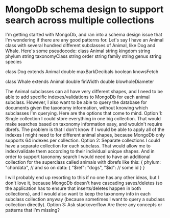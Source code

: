
# MongoDb schema design to support search across multiple collections

I'm getting started with MongoDb, and ran into a schema design issue that I'm wondering if there are any good patterns for.
Let's say I have an Animal class with several hundred different subclasses of Animal, like Dog and Whale. Here's some pseudocode:
class Animal
   string kingdom
   string phylum
   string taxonomyClass
   string order
   string family
   string genus
   string species

class Dog extends Animal
   double maxBarkDecibals
   boolean knowsFetch

class Whale extends Animal
   double finWidth
   double blowholeDiameter

The Animal subclasses can all have very different shapes, and I need to be able to add specific indexes/validations to MongoDb for each animal subclass. However, I also want to be able to query the database for documents given the taxonomy information, without knowing which subclasses I'm querying.
Here are the options that come to mind.
Option 1: Single collection
I could store everything in one big collection. That would make searches based on taxonomy information easy, and wouldn't require dbrefs. The problem is that I don't know if I would be able to apply all of the indexes I might need to for different animal shapes, because MongoDb only supports 64 indexes per collection.
Option 2: Separate collections
I could have a separate collection for each subclass. That would allow me to index/validate them according to their individual unique shapes. And in order to support taxonomy search I would need to have an additional collection for the superclass called animals with dbrefs like this:
{
   phylum: "chordata",
   // and so on
   data: {
      "$ref": "dogs",
      "$id": // some id
   }
}


I will probably end up resorting to this if no one has any other ideas, but I don't love it, because MongoDb doesn't have cascading saves/deletes (so the application has to ensure that inserts/deletes happen in both collections), and I would also want to keep the taxonomy info in each subclass collection anyway (because sometimes I want to query a subclass collection directly).
Option 3: Ask stackoverflow
Are there any concepts or patterns that I'm missing?

        